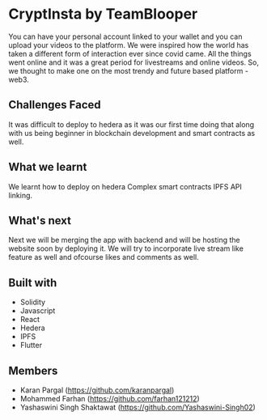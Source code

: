 

# CryptInsta by TeamBlooper

You can have your personal account linked to your wallet and you can upload your videos to the platform.
We were inspired how the world has taken a different form of interaction ever since covid came. All the things went online and it was a great period for livestreams and online videos. So, we thought to make one on the most trendy and future based platform - web3.

## Challenges Faced
It was difficult to deploy to hedera as it was our first time doing that along with us being beginner in blockchain development and smart contracts as well.

## What we learnt
We learnt how to deploy on hedera Complex smart contracts IPFS API linking.

## What's next
Next we will be merging the app with backend and will be hosting the website soon by deploying it. We will try to incorporate live stream like feature as well and ofcourse likes and comments as well.

## Built with
- Solidity 
- Javascript
- React
- Hedera
- IPFS
- Flutter

## Members

- Karan Pargal (https://github.com/karanpargal)
- Mohammed Farhan (https://github.com/farhan121212)
- Yashaswini Singh Shaktawat (https://github.com/Yashaswini-Singh02)


